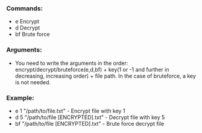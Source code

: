 ### Commands:

- e Encrypt
- d Decrypt
- bf Brute force

### Arguments:

- You need to write the arguments in the order: encrypt/decrypt/bruteforce(e,d,bf) + key(1 or -1 and further in decreasing, increasing order) + file path.
  In the case of bruteforce, a key is not needed.

### Example:

- e 1 "/path/to/file.txt" - Encrypt file with key 1
- d 5 "/path/to/file [ENCRYPTED].txt" - Decrypt file with key 5
- bf "/path/to/file [ENCRYPTED].txt" - Brute force decrypt file

